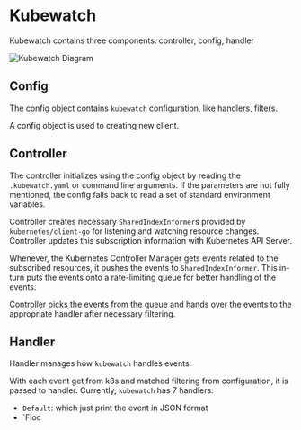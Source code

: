 # Kubewatch

Kubewatch contains three components: controller, config, handler

![Kubewatch Diagram](kubewatch.png?raw=true "Kubewatch Overview")

## Config

The config object contains `kubewatch` configuration, like handlers, filters.

A config object is used to creating new client.

## Controller

The controller initializes using the config object by reading the `.kubewatch.yaml` or command line arguments.
If the parameters are not fully mentioned, the config falls back to read a set of standard environment variables.

Controller creates necessary `SharedIndexInformer`s provided by `kubernetes/client-go` for listening and watching
resource changes. Controller updates this subscription information with Kubernetes API Server.

Whenever, the Kubernetes Controller Manager gets events related to the subscribed resources, it pushes the events to
`SharedIndexInformer`. This in-turn puts the events onto a rate-limiting queue for better handling of the events.

Controller picks the events from the queue and hands over the events to the appropriate handler after
necessary filtering.

## Handler

Handler manages how `kubewatch` handles events.

With each event get from k8s and matched filtering from configuration, it is passed to handler. Currently, `kubewatch` has 7 handlers:

 - `Default`: which just print the event in JSON format
 - `Floc